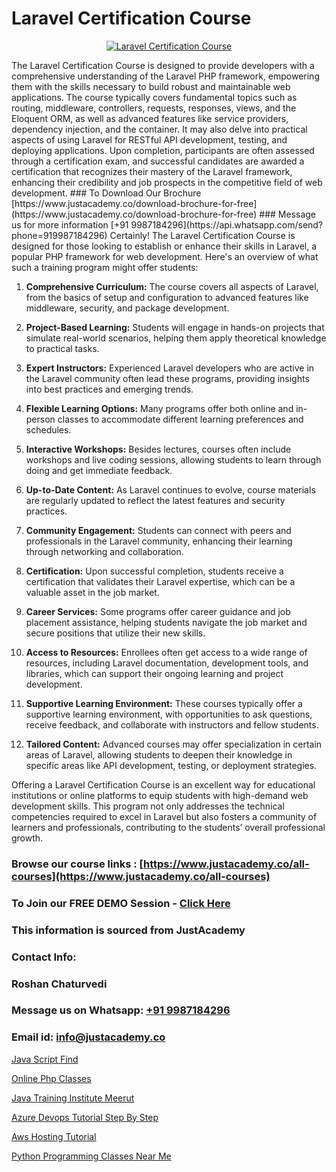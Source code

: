 # Laravel Certification Course

<p align="center">
  <a href="https://justacademy.co/course-detail/php-training">
    <img src="https://justacademy.co/storage2/course_image/1676637155_course_image.webp" alt="Laravel Certification Course">
  </a>
</p>
The Laravel Certification Course is designed to provide developers with a comprehensive understanding of the Laravel PHP framework, empowering them with the skills necessary to build robust and maintainable web applications. The course typically covers fundamental topics such as routing, middleware, controllers, requests, responses, views, and the Eloquent ORM, as well as advanced features like service providers, dependency injection, and the container. It may also delve into practical aspects of using Laravel for RESTful API development, testing, and deploying applications. Upon completion, participants are often assessed through a certification exam, and successful candidates are awarded a certification that recognizes their mastery of the Laravel framework, enhancing their credibility and job prospects in the competitive field of web development.
### To Download Our Brochure [https://www.justacademy.co/download-brochure-for-free](https://www.justacademy.co/download-brochure-for-free)
### Message us for more information [+91 9987184296](https://api.whatsapp.com/send?phone=919987184296)
Certainly! The Laravel Certification Course is designed for those looking to establish or enhance their skills in Laravel, a popular PHP framework for web development. Here's an overview of what such a training program might offer students:

1) **Comprehensive Curriculum:** The course covers all aspects of Laravel, from the basics of setup and configuration to advanced features like middleware, security, and package development.

2) **Project-Based Learning:** Students will engage in hands-on projects that simulate real-world scenarios, helping them apply theoretical knowledge to practical tasks.

3) **Expert Instructors:** Experienced Laravel developers who are active in the Laravel community often lead these programs, providing insights into best practices and emerging trends.

4) **Flexible Learning Options:** Many programs offer both online and in-person classes to accommodate different learning preferences and schedules.

5) **Interactive Workshops:** Besides lectures, courses often include workshops and live coding sessions, allowing students to learn through doing and get immediate feedback.

6) **Up-to-Date Content:** As Laravel continues to evolve, course materials are regularly updated to reflect the latest features and security practices.

7) **Community Engagement:** Students can connect with peers and professionals in the Laravel community, enhancing their learning through networking and collaboration.

8) **Certification:** Upon successful completion, students receive a certification that validates their Laravel expertise, which can be a valuable asset in the job market.

9) **Career Services:** Some programs offer career guidance and job placement assistance, helping students navigate the job market and secure positions that utilize their new skills.

10) **Access to Resources:** Enrollees often get access to a wide range of resources, including Laravel documentation, development tools, and libraries, which can support their ongoing learning and project development.

11) **Supportive Learning Environment:** These courses typically offer a supportive learning environment, with opportunities to ask questions, receive feedback, and collaborate with instructors and fellow students.

12) **Tailored Content:** Advanced courses may offer specialization in certain areas of Laravel, allowing students to deepen their knowledge in specific areas like API development, testing, or deployment strategies.

Offering a Laravel Certification Course is an excellent way for educational institutions or online platforms to equip students with high-demand web development skills. This program not only addresses the technical competencies required to excel in Laravel but also fosters a community of learners and professionals, contributing to the students’ overall professional growth.

### Browse our course links : [https://www.justacademy.co/all-courses](https://www.justacademy.co/all-courses) 
### To Join our FREE DEMO Session - [Click Here](https://www.justacademy.co/register-for-course-demo)


### This information is sourced from JustAcademy
### Contact Info:
### Roshan Chaturvedi
### Message us on Whatsapp: [+91 9987184296](https://api.whatsapp.com/send?phone=919987184296)
### Email id: [info@justacademy.co](mailto:info@justacademy.co)
                
[Java Script Find](https://www.linkedin.com/pulse/java-script-find-software-training-sunnyvale-tzozc?trackingId=gpZgBYxWrksXAGhwvWhMTw%3D%3D&lipi=urn%3Ali%3Apage%3Ad_flagship3_company_admin%3BuOGAPcWcQnScqXWa77%2Fzaw%3D%3D)

[Online Php Classes](https://www.linkedin.com/pulse/online-php-classes-justacademy-kolkata-zlf0e?trackingId=ABv73Yaw%2FSjIbHkvVgrv5Q%3D%3D&lipi=urn%3Ali%3Apage%3Ad_flagship3_company_admin%3BZ3buGVXtSt2MpOd2OMz6cQ%3D%3D)

[Java Training Institute Meerut](https://medium.com/@mahi3106/java-training-institute-meerut-27e6afec8321)

[Azure Devops Tutorial Step By Step](https://medium.com/@ranepooja/azure-devops-tutorial-step-by-step-69340f548dfa)

[Aws Hosting Tutorial](https://justacademyin.github.io/justacademy/aws-hosting-tutorial)

[Python Programming Classes Near Me](https://justacademyin.github.io/justacademy/python-programming-classes-near-me)


